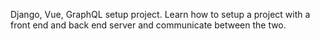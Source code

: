Django, Vue, GraphQL setup project. 
Learn how to setup a project with a front end and back end server and communicate between the two.
